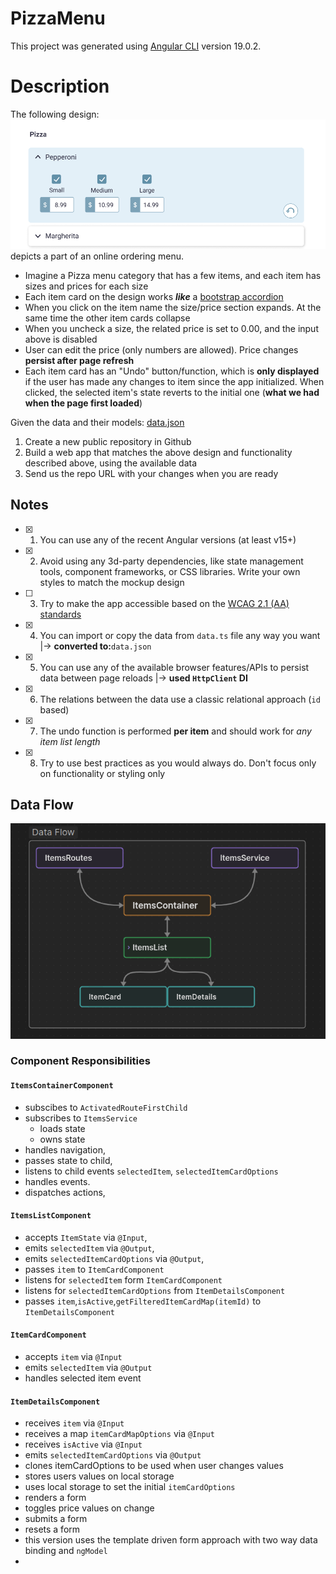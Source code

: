 # PizzaMenu

This project was generated using [Angular CLI](https://github.com/angular/angular-cli) version 19.0.2.

# Description

The following design:
![design](./public/design.png)
depicts a part of an online ordering menu.

- Imagine a Pizza menu category that has a few items, and each item has sizes and prices for each size
- Each item card on the design works **_like_** a [bootstrap accordion](https://getbootstrap.com/docs/5.0/components/accordion/)
- When you click on the item name the size/price section expands. At the same time the other item cards collapse
- When you uncheck a size, the related price is set to 0.00, and the input above is disabled
- User can edit the price (only numbers are allowed). Price changes **persist after page refresh**
- Each item card has an "Undo" button/function, which is **only displayed** if the user has made any changes to item since the app initialized. When clicked, the selected item's state reverts to the initial one (**what we had when the page first loaded**)

Given the data and their models:
[data.json](./json/data.json)

1. Create a new public repository in Github
2. Build a web app that matches the above design and functionality described above, using the available data
3. Send us the repo URL with your changes when you are ready

## Notes

- [x] 1. You can use any of the recent Angular versions (at least v15+)
- [x] 2. Avoid using any 3d-party dependencies, like state management tools, component frameworks, or CSS libraries. Write your own styles to match the mockup design
- [ ] 3. Try to make the app accessible based on the [WCAG 2.1 (AA) standards](https://www.w3.org/WAI/standards-guidelines/wcag/)
- [x] 4. You can import or copy the data from `data.ts` file any way you want |-> **converted to:**`data.json`
- [x] 5. You can use any of the available browser features/APIs to persist data between page reloads |-> **used `HttpClient` DI**
- [x] 6. The relations between the data use a classic relational approach (`id` based)
- [x] 7. The undo function is performed **per item** and should work for _any item list length_
- [x] 8. Try to use best practices as you would always do. Don't focus only on functionality or styling only

## Data Flow

![Data flow](./public/dataFlow.png)

### Component Responsibilities

#### `ItemsContainerComponent`

- subscibes to `ActivatedRouteFirstChild`
- subscribes to `ItemsService`
  - loads state
  - owns state
- handles navigation,
- passes state to child,
- listens to child events `selectedItem`, `selectedItemCardOptions`
- handles events.
- dispatches actions,

#### `ItemsListComponent`

- accepts `ItemState` via `@Input`,
- emits `selectedItem` via `@Output`,
- emits `selectedItemCardOptions` via `@Output`,
- passes `item` to `ItemCardComponent`
- listens for `selectedItem` form `ItemCardComponent`
- listens for `selectedItemCardOptions` from `ItemDetailsComponent`
- passes `item`,`isActive`,`getFilteredItemCardMap(itemId)` to `ItemDetailsComponent`

#### `ItemCardComponent`

- accepts `item` via `@Input`
- emits `selectedItem` via `@Output`
- handles selected item event

#### `ItemDetailsComponent`

- receives `item` via `@Input`
- receives a map `itemCardMapOptions` via `@Input`
- receives `isActive` via `@Input`
- emits `selectedItemCardOptions` via `@Output`
- clones itemCardOptions to be used when user changes values
- stores users values on local storage
- uses local storage to set the initial `itemCardOptions`
- renders a form
- toggles price values on change
- submits a form
- resets a form
- this version uses the template driven form approach with two way data binding and `ngModel`
-
